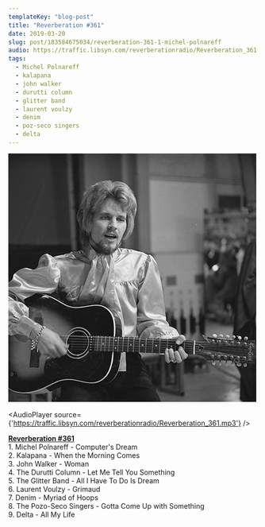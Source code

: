 ```yaml
---
templateKey: "blog-post"
title: "Reverberation #361"
date: 2019-03-20
slug: post/183584675034/reverberation-361-1-michel-polnareff
audio: https://traffic.libsyn.com/reverberationradio/Reverberation_361.mp3
tags:
  - Michel Polnareff
  - kalapana
  - john walker
  - durutti column
  - glitter band
  - laurent voulzy
  - denim
  - poz-seco singers
  - delta
---
```


![Reverberation #361](../images/55ffc126aba7772b1a55aebf164544f5f7c53b26d813ef5ae7077af942c103bb.jpg)

<AudioPlayer source={'https://traffic.libsyn.com/reverberationradio/Reverberation_361.mp3'} />

<p><b><a href="http://traffic.libsyn.com/reverberationradio/Reverberation_361.mp3">Reverberation #361</a></b><br />1. Michel Polnareff - Computer's Dream<br />2. Kalapana - When the Morning Comes<br />3. John Walker - Woman<br />4. The Durutti Column - Let Me Tell You Something<br />5. The Glitter Band - All I Have To Do Is Dream<br />6. Laurent Voulzy - Grimaud<br />7. Denim - Myriad of Hoops<br />8. The Pozo-Seco Singers - Gotta Come Up with Something<br />9. Delta - All My Life</p>
